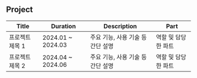 
## Project

| Title            | Duration        | Description                          | Part               |
|------------------|------------------|--------------------------------------|---------------------|
| 프로젝트 제목 1   | 2024.01 ~ 2024.03 | 주요 기능, 사용 기술 등 간단 설명     | 역할 및 담당한 파트 |
| 프로젝트 제목 2   | 2024.04 ~ 2024.06 | 주요 기능, 사용 기술 등 간단 설명     | 역할 및 담당한 파트 |

